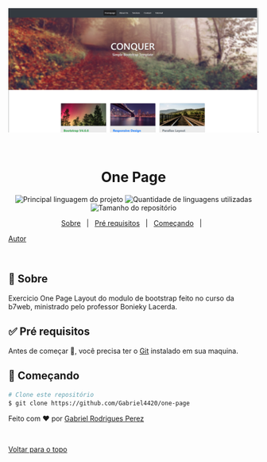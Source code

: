 <div align="center" id="top"> 
  <img src="./HomeApp.png" alt="One Page" />

  &#xa0;

</div>

<h1 align="center">One Page</h1>

<p align="center">
  <img alt="Principal linguagem do projeto" src="https://img.shields.io/github/languages/top/Gabriel4420/one-page?color=56BEB8">

  <img alt="Quantidade de linguagens utilizadas" src="https://img.shields.io/github/languages/count/Gabriel4420/one-page?color=56BEB8">

  <img alt="Tamanho do repositório" src="https://img.shields.io/github/repo-size/Gabriel4420/one-page?color=56BEB8">

</p>

<p align="center">
  <a href="#dart-sobre">Sobre</a> &#xa0; | &#xa0; 
  <a href="#white_check_mark-pré-requesitos">Pré requisitos</a> &#xa0; | &#xa0;
  <a href="#checkered_flag-começando">Começando</a> &#xa0; | &#xa0;
  
  <a href="https://github.com/Gabriel4420" target="_blank">Autor</a>
</p>

<br>

## :dart: Sobre ##

Exercicio One Page Layout do modulo de bootstrap feito no curso da b7web, ministrado pelo professor Bonieky Lacerda.

## :white_check_mark: Pré requisitos ##

Antes de começar :checkered_flag:, você precisa ter o [Git](https://git-scm.com) instalado em sua maquina.

## :checkered_flag: Começando ##

```bash
# Clone este repositório
$ git clone https://github.com/Gabriel4420/one-page

```

Feito com :heart: por <a href="https://github.com/Gabriel4420" target="_blank">Gabriel Rodrigues Perez</a>

&#xa0;

<a href="#top">Voltar para o topo</a>

